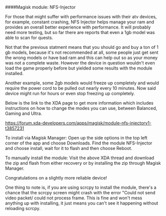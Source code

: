 ####Magisk module: NFS-Injector

For those that might suffer with performance issues with their atv devices, for example, constant crashing, NFS Injector helps manage your ram and provides an overall better experience with performance. It will probably need more testing, but so far there are reports that even a 1gb model was able to scan for quests. 

Not that the previous statment means that you should go and buy a ton of 1 gb models, because it's not recommended at all, some people just get sent the wrong models or have bad ram and this can help out so as your money was not a complete waste. However the device in question wouldn't even load the game properly before but yielded some results with the module installed.

Another example, some 2gb models would freeze up completely and would require the power cord to be pulled out nearly every 10 minutes. Now said device might run for hours or even stop freezing up completely.

Below is the link to the XDA page to get more information which includes instructions on how to change the modes you can use, between Balanced, Gaming and Ultra.

https://forum.xda-developers.com/apps/magisk/module-nfs-injectorv1-t3857231

To install via Magisk Manager:
Open up the side options in the top left corner of the app and choose Downloads.
Find the module NFS-Injector and choose install, wait for it to flash and then choose Reboot.

To manually install the module:
Visit the above XDA thread and download the zip and flash from either recovery or by installing the zip through Magisk Manager.

Congratulations on a slightly more reliable device!

One thing to note is, if you are using scrcpy to install the module, there's a chance that the scrcpy screen might crash with the error "Could not send video packet/ could not process frame. This is fine and won't mess anything up with installing, it just means you can't see it happening without reloading scrcpy.